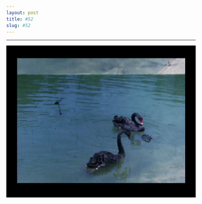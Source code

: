 ```yaml
---
layout: post
title: #52
slug: #52
---
```

---
<p class="description" style="text-align: center;">
<img src="/assets/danilo-luna-archives-15.jpg" />
  <br>
  <br>
